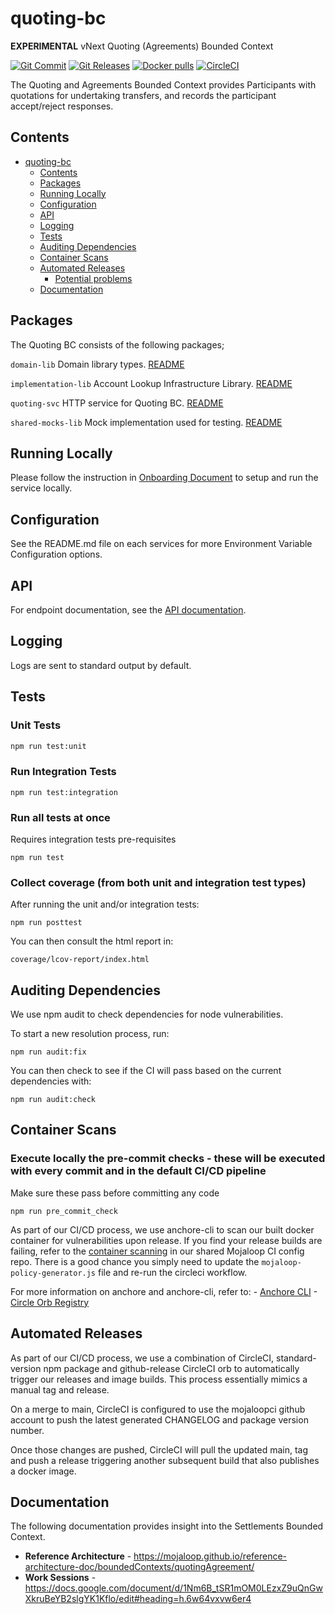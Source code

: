 # quoting-bc
**EXPERIMENTAL** vNext Quoting (Agreements) Bounded Context

[![Git Commit](https://img.shields.io/github/last-commit/mojaloop/quoting-bc.svg?style=flat)](https://github.com/mojaloop/quoting-bc/commits/master)
[![Git Releases](https://img.shields.io/github/release/mojaloop/quoting-bc.svg?style=flat)](https://github.com/mojaloop/quoting-bc/releases)
[![Docker pulls](https://img.shields.io/docker/pulls/mojaloop/quoting-bc.svg?style=flat)](https://hub.docker.com/r/mojaloop/quoting-bc)
[![CircleCI](https://circleci.com/gh/mojaloop/quoting-bc.svg?style=svg)](https://circleci.com/gh/mojaloop/quoting-bc)

The Quoting and Agreements Bounded Context provides Participants with quotations for undertaking transfers, and records the participant accept/reject responses.

## Contents
- [quoting-bc](#quoting-bc)
  - [Contents](#contents)
  - [Packages](#packages)
  - [Running Locally](#running-locally)
  - [Configuration](#configuration)
  - [API](#api)
  - [Logging](#logging)
  - [Tests](#tests)
  - [Auditing Dependencies](#auditing-dependencies)
  - [Container Scans](#container-scans)
  - [Automated Releases](#automated-releases)
    - [Potential problems](#potential-problems)
  - [Documentation](#documentation)

## Packages
The Quoting BC consists of the following packages;

`domain-lib`
Domain library types.
[README](./packages/domain-lib/README.md)

`implementation-lib`
Account Lookup Infrastructure Library.
[README](packages/implementation-lib/README.md)

`quoting-svc`
HTTP service for Quoting BC.
[README](packages/quoting-svc/README.md)

`shared-mocks-lib`
Mock implementation used for testing.
[README](./packages/shared-mocks-lib/README.md)

## Running Locally

Please follow the instruction in [Onboarding Document](Onboarding.md) to setup and run the service locally.

## Configuration

See the README.md file on each services for more Environment Variable Configuration options.

## API

For endpoint documentation, see the [API documentation](https://github.com/mojaloop/mojaloop-specification/blob/master/admin-api/admin-api-specification-v1.0.md#api-resource-settlementmodels).


## Logging

Logs are sent to standard output by default.

## Tests

### Unit Tests

```bash
npm run test:unit
```

### Run Integration Tests

```shell
npm run test:integration
```

### Run all tests at once
Requires integration tests pre-requisites
```shell
npm run test
```

### Collect coverage (from both unit and integration test types)

After running the unit and/or integration tests:

```shell
npm run posttest
```

You can then consult the html report in:

```shell
coverage/lcov-report/index.html
```

## Auditing Dependencies
We use npm audit to check dependencies for node vulnerabilities. 

To start a new resolution process, run:
```
npm run audit:fix
```
You can then check to see if the CI will pass based on the current dependencies with:

```
npm run audit:check
```

## Container Scans

### Execute locally the pre-commit checks - these will be executed with every commit and in the default CI/CD pipeline 

Make sure these pass before committing any code
```
npm run pre_commit_check
```


As part of our CI/CD process, we use anchore-cli to scan our built docker container for vulnerabilities upon release.
If you find your release builds are failing, refer to the [container scanning](https://github.com/mojaloop/ci-config#container-scanning) in our shared Mojaloop CI config repo. There is a good chance you simply need to update the `mojaloop-policy-generator.js` file and re-run the circleci workflow.

For more information on anchore and anchore-cli, refer to:
    - [Anchore CLI](https://github.com/anchore/anchore-cli)
    - [Circle Orb Registry](https://circleci.com/orbs/registry/orb/anchore/anchore-engine)

## Automated Releases

As part of our CI/CD process, we use a combination of CircleCI, standard-version
npm package and github-release CircleCI orb to automatically trigger our releases
and image builds. This process essentially mimics a manual tag and release.

On a merge to main, CircleCI is configured to use the mojaloopci github account
to push the latest generated CHANGELOG and package version number.

Once those changes are pushed, CircleCI will pull the updated main, tag and
push a release triggering another subsequent build that also publishes a docker image.

## Documentation
The following documentation provides insight into the Settlements Bounded Context.

- **Reference Architecture** - https://mojaloop.github.io/reference-architecture-doc/boundedContexts/quotingAgreement/
- **Work Sessions** - https://docs.google.com/document/d/1Nm6B_tSR1mOM0LEzxZ9uQnGwXkruBeYB2slgYK1Kflo/edit#heading=h.6w64vxvw6er4
